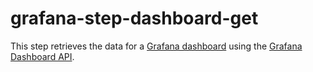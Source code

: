 # grafana-step-dashboard-get

This step retrieves the data for a [Grafana dashboard](https://grafana.com/docs/grafana/latest/dashboards/) using the [Grafana Dashboard API](https://grafana.com/docs/grafana/latest/http_api/dashboard/).
